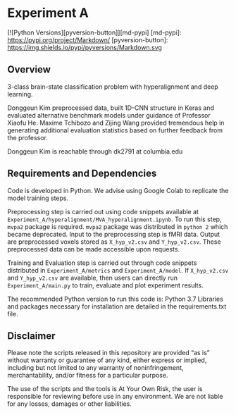# Experiment A

[![Python Versions][pyversion-button]][md-pypi]
[md-pypi]: https://pypi.org/project/Markdown/
[pyversion-button]: https://img.shields.io/pypi/pyversions/Markdown.svg

## Overview

3-class brain-state classification problem with hyperalignment and deep learning.

Donggeun Kim preprocessed data, built 1D-CNN structure in Keras and evaluated alternative benchmark models 
under guidance of Professor Xiaofu He. Maxime Tchibozo and Zijing Wang provided tremendous help in 
generating additional evaluation statistics based on further feedback from the professor. 
 
Donggeun Kim is reachable through dk2791 at columbia.edu

## Requirements and Dependencies

Code is developed in Python. We advise using Google Colab to replicate the model training steps. 

Preprocessing step is carried out using code snippets available at `Experiment_A/hyperalignment/MVA_hyperalignment.ipynb`.
To run this step, `mvpa2` package is required. `mvpa2` package was distributed in `python 2` which became 
deprecated. Input to the preprocessing step is fMRI data. Output are preprocessed voxels stored as `X_hyp_v2.csv` and 
`Y_hyp_v2.csv`. These preprocessed data can be made accessible upon requests.

Training and Evaluation step is carried out through code snippets distributed in `Experiment_A/metrics` and 
`Experiment_A/model`. If `X_hyp_v2.csv` and `Y_hyp_v2.csv` are available, then users can directly run 
`Experiment_A/main.py` to train, evaluate and plot experiment results.

The recommended Python version to run this code is: Python 3.7
Libraries and packages necessary for installation are detailed in the requirements.txt file.



## Disclaimer

Please note the scripts released in this repository are provided “as is” without warranty or guarantee of any kind, either express or implied, including but not limited to any warranty of noninfringement, merchantability, and/or fitness for a particular purpose.

The use of the scripts and the tools is At Your Own Risk, the user is responsible for reviewing before use in any environment. We are not liable for any losses, damages or other liabilities.



